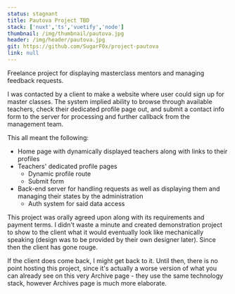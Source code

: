 ```yaml
---
status: stagnant
title: Pautova Project TBD
stack: ['nuxt','ts','vuetify','node']
thumbnail: /img/thumbnail/pautova.jpg
header: /img/header/pautova.jpg
git: https://github.com/SugarF0x/project-pautova
link: null
---
```


Freelance project for displaying masterclass mentors and managing feedback requests.
<!--more-->
I was contacted by a client to make a website where user could sign up for master classes.
The system implied ability to browse through available teachers, check their dedicated profile page out,
and submit a contact info form to the server for processing and further callback from the management team.

This all meant the following:

* Home page with dynamically displayed teachers along with links to their profiles
* Teachers' dedicated profile pages
  * Dynamic profile route
  * Submit form
* Back-end server for handling requests as well as displaying them and managing their states by the administration
  * Auth system for said data access

This project was orally agreed upon along with its requirements and payment terms.
I didn't waste a minute and created demonstration project to show to the client what it would eventually look like
mechanically speaking (design was to be provided by their own designer later).
Since then the client has gone rouge.

If the client does come back, I might get back to it. Until then, there is no point hosting this project,
since it's actually a worse version of what you can already see on this very Archive page - they use
the same technology stack, however Archives page is much more elaborate.
